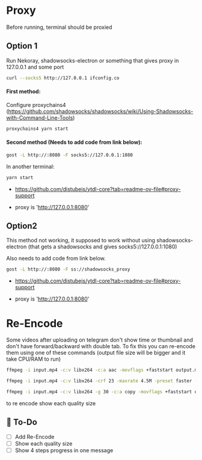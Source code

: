 # Proxy

Before running, terminal should be proxied

## Option 1

Run Nekoray, shadowsocks-electron or something that gives proxy in 127.0.0.1 and some port

```bash
curl --socks5 http://127.0.0.1 ifconfig.co
```

#### First method:

Configure proxychains4 (https://github.com/shadowsocks/shadowsocks/wiki/Using-Shadowsocks-with-Command-Line-Tools)

```bash
proxychains4 yarn start
```

#### Second method (Needs to add code from link below):

```bash
gost -L http://:8080 -F socks5://127.0.0.1:1080
```

In another terminal:

```bash
yarn start
```

- https://github.com/distubejs/ytdl-core?tab=readme-ov-file#proxy-support

- proxy is 'http://127.0.0.1:8080'

## Option2

This method not working, it supposed to work without using shadowsocks-electron (that gets a shadowsocks and gives socks5://127.0.0.1:1080)

Also needs to add code from link below.

```bash
gost -L http://:8080 -F ss://shadowsocks_proxy
```

- https://github.com/distubejs/ytdl-core?tab=readme-ov-file#proxy-support

- proxy is 'http://127.0.0.1:8080'

# Re-Encode

Some videos after uploading on telegram don't show time or thumbnail and don't have forward/backward with double tab. To fix this you can re-encode them using one of these commands (output file size will be bigger and it take CPU/RAM to run)

```bash
ffmpeg -i input.mp4 -c:v libx264 -c:a aac -movflags +faststart output.mp4

ffmpeg -i input.mp4 -c:v libx264 -crf 23 -maxrate 4.5M -preset faster -flags +global_header -pix_fmt yuv420p -profile:v baseline -movflags +faststart -c:a aac -ac 2 output.mp4

ffmpeg -i input.mp4 -c:v libx264 -g 30 -c:a copy -movflags +faststart output.mp4
```

to
re encode
show each quality size

## 📝 To-Do

- [ ] Add Re-Encode
- [ ] Show each quality size
- [ ] Show 4 steps progress in one message
